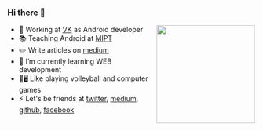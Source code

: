 <h3>Hi there 👋</h3> <img align="right" height="200" weight="200" src="https://octodex.github.com/images/filmtocat.png"/>

- 🔭 Working at [VK](vk.com) as Android developer
- 📚 Teaching Android at [MIPT](https://mipt.ru/english/)
- ✏️ Write articles on [medium](https://medium.com/@shafran)
- 🌱 I’m currently learning WEB development
- 🏐🖥 Like playing volleyball and computer games
- ⚡ Let's be friends at [twitter](https://twitter.com/NotShafran), [medium](https://medium.com/@shafran), [github](https://github.com/ivanshafran), [facebook](https://www.facebook.com/)
